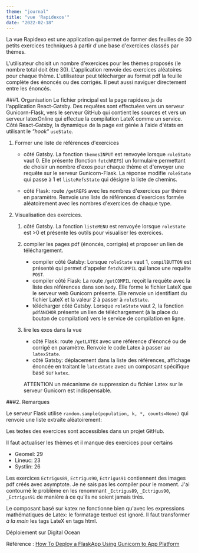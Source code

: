 ```yaml
---
theme: "journal"
title: "vue 'Rapidexos'"
date: "2022-02-18"
---
```


La vue Rapidexo est une application qui permet de former des feuilles de 30 petits exercices techniques à partir d'une base d'exercices classés par thèmes.

L'utilisateur choisit un nombre d'exercices pour les thèmes proposés (le nombre total doit être 30). L'application renvoie des exercices aléatoires pour chaque thème. L'utilisateur peut télécharger au format pdf la feuille complète des énoncés ou des corrigés. Il peut aussi naviguer directement entre les énoncés.

###1.  Organisation
Le fichier principal est la page rapidexo.js de l'application React-Gatsby. Des requêtes sont effectuées vers un serveur Gunicorn-Flask, vers le serveur GitHub qui contient les sources et vers un serveur latexOnline qui effectue la compilation LateX comme un service.  
Côté React-Gatsby, la dynamique de la page est gérée à l'aide d'états en utilisant le *"hook"* `useState`. 

1. Former une liste de références d'exercices
    * côté Gatsby. La fonction `themesINPUT` est renvoyée lorsque `roleState` vaut 0. Elle présente (fonction `fetchREFS`) un formulaire permettant de choisir un nombre d'exos pour chaque thème et d'envoyer une requête sur le serveur Gunicorn-Flask. La réponse modifie `roleState` qui passe à 1 et `listeRefsState` qui désigne la liste de chemins. 

    * côté Flask: route `/getREFS` avec les nombres d'exercices par thème en paramètre. Renvoie une liste de références d'exercices formée aléatoirement avec les nombres d'exercices de chaque type.

2. Visualisation des exercices.
    1. côté Gatsby. La fonction `listeMENU` est renvoyée lorsque `roleState` est >0 et présente les outils pour visualiser les exercices.
    2. compiler les pages pdf (énoncés, corrigés) et proposer un lien de téléchargement.
        * compiler côté Gatsby: Lorsque `roleState` vaut 1, `compilBUTTON` est présenté qui permet d'appeler `fetchCOMPIL` qui lance une requête `POST`.
        * compiler côté Flask: La route `/getCOMPIL` reçoit la requête avec la liste des références dans son `body`. Elle forme le fichier LateX que le serveur web Gunicorn présente. Elle renvoie un identifiant du fichier LateX et la valeur 2 à passer à `roleState`.
        * télécharger côté Gatsby. Lorsque `roleState` vaut 2, la fonction `pdfANCHOR` présente un lien de téléchargement (à la place du bouton de compilation) vers le service de compilation en ligne.
  
    3. lire les exos dans la vue
        * côté Flask: route `/getLATEX` avec une référence d'énoncé ou de corrigé en paramètre. Renvoie le code Latex à passer au `latexState`.  
        * côté Gatsby: déplacement dans la liste des références, affichage énoncée en traitant le `latexState` avec un composant spécifique basé sur `katex`.

        ATTENTION un mécanisme de suppression du fichier Latex sur le serveur Gunicorn est indispensable.
        
###2. Remarques

Le serveur Flask utilise  `random.sample(population, k, *, counts=None)`
qui renvoie une liste extraite aléatoirement:
    
Les textes des exercices sont accessibles dans un projet GitHub.

Il faut actualiser les thèmes et il manque des exercices pour certains
  * Geomel: 29
  * Lineuc: 23
  * Systlin: 26
  
Les exercices `Ectrigus89`, `Ectrigus90`, `Ectrigus91` contiennent des images pdf créés avec asymptote. Je ne sais pas les compiler pour le moment. J'ai contourné le problème en les renommant `_Ectrigus89`, `_Ectrigus90`, `_Ectrigus91` de manière à ce qu'ils ne soient jamais tirés.

Le composant basé sur katex ne fonctionne bien qu'avec les expressions mathématiques de Latex: le formatage textuel est ignoré. Il faut transformer *à la main* les tags LateX en tags html.


Déploiement sur Digital Ocean

Référence : [How To Deploy a FlaskApp Using Gunicorn to App Platform](https://www.digitalocean.com/community/tutorials/how-to-deploy-a-flask-app-using-gunicorn-to-app-platform)
